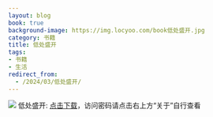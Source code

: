 ```yaml
---
layout: blog
book: true
background-image: https://img.locyoo.com/book低处盛开.jpg
category: 书籍
title: 低处盛开
tags:
- 书籍
- 生活
redirect_from:
  - /2024/03/低处盛开/
---
```

![](https://img.locyoo.com/book低处盛开.jpg)
低处盛开: <a name = "ref1" href="https://url18.ctfile.com/f/50983618-1253395105-c01545?p=3619">点击下载</a>，访问密码请点击右上方“关于”自行查看